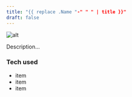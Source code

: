 ```yaml
---
title: "{{ replace .Name "-" " " | title }}"
draft: false
---
```

 	
![alt](//via.placeholder.com/640x150)
 	
Description...
 	
### Tech used
 	
* item
* item
* item


